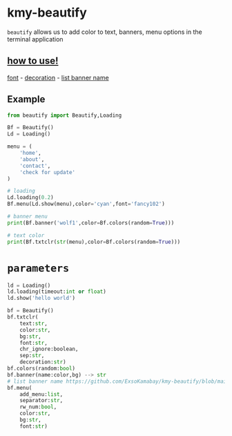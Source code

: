 # kmy-beautify

``beautify`` allows us to add color to text, banners, menu options in the terminal application

## [how to use!](https://www.youtube.com/watch?v=vmDmQvQ00D4)

[font](https://www.4r7.ir/FontList.html) - [decoration](https://www.4r7.ir/DecorList.html) - [list banner name](https://github.com/ExsoKamabay/kmy-beautify/blob/main/list_banners_name)

## Example

```python
from beautify import Beautify,Loading

Bf = Beautify()
Ld = Loading()

menu = (
    'home',
    'about',
    'contact',
    'check for update'
)

# loading
Ld.loading(0.2)
Bf.menu(Ld.show(menu),color='cyan',font='fancy102')

# banner menu
print(Bf.banner('wolf1',color=Bf.colors(random=True)))

# text color
print(Bf.txtclr(str(menu),color=Bf.colors(random=True)))

```

# ``parameters``

```python
ld = Loading()
ld.loading(timeout:int or float)
ld.show('hello world')

bf = Beautify()
bf.txtclr(
    text:str,
    color:str,
    bg:str,
    font:str,
    chr_ignore:boolean,
    sep:str,
    decoration:str)
bf.colors(random:bool)
bf.banner(name:color,bg) --> str
# list banner name https://github.com/ExsoKamabay/kmy-beautify/blob/main/list_banners_name
bf.menu(
    add_menu:list,
    separator:str,
    rw_num:bool,
    color:str,
    bg:str,
    font:str)
```
